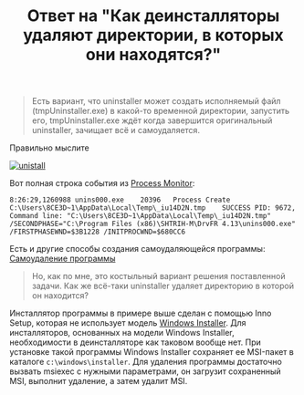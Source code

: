 ﻿---
title: "Ответ на \"Как деинсталляторы удаляют директории, в которых они находятся?\""
se.owner.user_id: 240512
se.owner.display_name: "MSDN.WhiteKnight"
se.owner.link: "https://ru.stackoverflow.com/users/240512/msdn-whiteknight"
se.answer_id: 906275
se.question_id: 906246
se.post_type: answer
se.is_accepted: True
---
<blockquote>
  <p>Есть вариант, что uninstaller может создать исполняемый файл (tmpUninstaller.exe) в какой-то временной директории, запустить его, tmpUninstaller.exe ждёт когда завершится оригинальный uninstaller, зачищает всё и самоудаляется.</p>
</blockquote>

<p>Правильно мыслите </p>

<p><a href="https://i.stack.imgur.com/Icux5.png" rel="noreferrer"><img src="https://i.stack.imgur.com/Icux5.png" alt="unistall"></a></p>

<p>Вот полная строка события из <a href="https://docs.microsoft.com/en-us/sysinternals/downloads/procmon" rel="noreferrer">Process Monitor</a>:</p>

<pre><code>8:26:29,1260988 unins000.exe    20396   Process Create  C:\Users\8CE3D~1\AppData\Local\Temp\_iu14D2N.tmp    SUCCESS PID: 9672, Command line: "C:\Users\8CE3D~1\AppData\Local\Temp\_iu14D2N.tmp" /SECONDPHASE="C:\Program Files (x86)\SHTRIH-M\DrvFR 4.13\unins000.exe" /FIRSTPHASEWND=$3B1228 /INITPROCWND=$680CC6
</code></pre>

<p>Есть и другие способы создания самоудаляющейся программы: <a href="https://ru.stackoverflow.com/questions/669564/%D0%A1%D0%B0%D0%BC%D0%BE%D1%83%D0%B4%D0%B0%D0%BB%D0%B5%D0%BD%D0%B8%D0%B5-%D0%BF%D1%80%D0%BE%D0%B3%D1%80%D0%B0%D0%BC%D0%BC%D1%8B">Самоудаление программы</a></p>

<blockquote>
  <p>Но, как по мне, это костыльный вариант решения поставленной задачи. Как же всё-таки uninstaller удаляет директорию в которой он находится?</p>
</blockquote>

<p>Инсталлятор программы в примере выше сделан с помощью Inno Setup, которая не использует модель <a href="https://docs.microsoft.com/ru-ru/windows/desktop/Msi/windows-installer-portal" rel="noreferrer">Windows Installer</a>. Для инсталляторов, основанных на модели Windows Installer, необходимости в деинсталляторе как таковом вообще нет. При установке такой программы Windows Installer сохраняет ее MSI-пакет в каталоге <code>c:\windows\installer</code>. Для удаления программы достаточно вызвать msiexec с нужными параметрами, он загрузит сохраненный MSI, выполнит удаление, а затем удалит MSI.</p>
